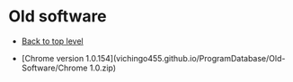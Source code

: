 # Old software

- [Back to top level](https://vichingo455.github.io/ProgramDatabase)

- [Chrome version 1.0.154](vichingo455.github.io/ProgramDatabase/Old-Software/Chrome 1.0.zip)
